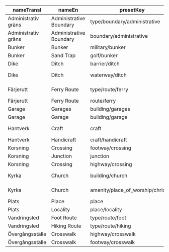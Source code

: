 |nameTransl|nameEn|presetKey|searchable|icon|tags0|tags1|tags2|tags3|tags4|geometryArea|geometryLine|geometryPoint|geometryVertex|geometryRelation|
| ------ | ------ | ------ | ------ | ------ | ------ | ------ | ------ | ------ | ------ | ------ | ------ | ------ | ------ | ------ |
|Administrativ gräns|Administrative Boundary|type/boundary/administrative| |boundary|type=boundary|boundary=administrative| | | | | | | |relation|
|Administrativ gräns|Administrative Boundary|boundary/administrative| | |boundary=administrative| | | | | |line| | | |
|Bunker|Bunker|military/bunker| | |military=bunker| | | | |area| |point|vertex| |
|Bunker|Sand Trap|golf/bunker| |golf|golf=bunker|natural=sand| | | |area| | | | |
|Dike|Ditch|barrier/ditch| | |barrier=ditch| | | | |area|line| | | |
|Dike|Ditch|waterway/ditch| |waterway-ditch|waterway=ditch| | | | | |line| | | |
|Färjerutt|Ferry Route|type/route/ferry| |route-ferry|type=route|route=ferry| | | | | | | |relation|
|Färjerutt|Ferry Route|route/ferry| |ferry|route=ferry| | | | | |line| | | |
|Garage|Garages|building/garages| |warehouse|building=garages| | | | |area| |point| | |
|Garage|Garage|building/garage| |warehouse|building=garage| | | | |area| |point| | |
|Hantverk|Craft|craft| |marker-stroked|craft=*| | | | |area| |point| | |
|Hantverk|Handicraft|craft/handicraft| |art-gallery|craft=handicraft| | | | |area| |point| | |
|Korsning|Crossing|footway/crossing| | |highway=footway|footway=crossing| | | | |line| | | |
|Korsning|Junction|junction| | |junction=yes| | | | |area| | |vertex| |
|Korsning|Crossing|highway/crossing| | |highway=crossing| | | | | | | |vertex| |
|Kyrka|Church|building/church| |place-of-worship|building=church| | | | |area| |point| | |
|Kyrka|Church|amenity/place_of_worship/christian| |religious-christian|amenity=place_of_worship|religion=christian| | | |area| |point| | |
|Plats|Place|place| | |place=*| | | | |area| |point|vertex| |
|Plats|Locality|place/locality| |marker|place=locality| | | | |area| |point| | |
|Vandringsled|Foot Route|type/route/foot| |route-foot|type=route|route=foot| | | | | | | |relation|
|Vandringsled|Hiking Route|type/route/hiking| |route-foot|type=route|route=hiking| | | | | | | |relation|
|Övergångsställe|Crosswalk|highway/crosswalk| | |highway=crossing|crossing=zebra| | | | | | |vertex| |
|Övergångsställe|Crosswalk|footway/crosswalk| | |highway=footway|footway=crossing|crossing=zebra| | | |line| | | |
